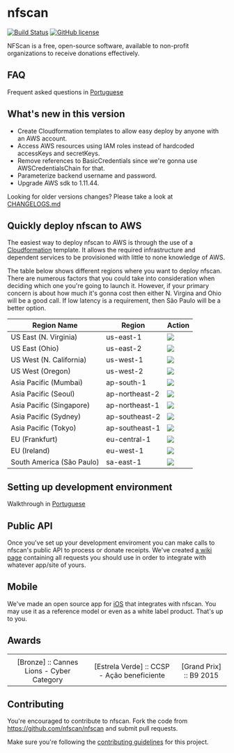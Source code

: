 # nfscan 
[![Build Status](https://travis-ci.org/nfscan/nfscan.svg?branch=master)](https://travis-ci.org/nfscan/nfscan) [![GitHub license](https://img.shields.io/badge/license-MIT-blue.svg)](https://raw.githubusercontent.com/nfscan/nfscan/master/LICENSE)

NFScan is a free, open-source software, available to non-profit organizations to receive donations effectively.

## FAQ

Frequent asked questions in [Portuguese](http://nfscan.cc/faq.html)

## What's new in this version

* Create Cloudformation templates to allow easy deploy by anyone with an AWS account.
* Access AWS resources using IAM roles instead of hardcoded accessKeys and secretKeys.
* Remove references to BasicCredentials since we're gonna use AWSCredentialsChain for that.
* Parameterize backend username and password.
* Upgrade AWS sdk to 1.11.44.

Looking for older versions changes? Please take a look at [CHANGELOGS.md](CHANGELOGS.md)

## Quickly deploy nfscan to AWS

The easiest way to deploy nfscan to AWS is through the use of a [Cloudformation](https://aws.amazon.com/cloudformation/) template. It allows the required infrastructure and dependent services to be provisioned with little to none knowledge of AWS. 

The table below shows different regions where you want to deploy nfscan. There are numerous factors that you could take into consideration when deciding which one you're going to launch it. However, if your primary concern is about how much it's gonna cost then either N. Virgina and Ohio will be a good call. If low latency is a requirement, then São Paulo will be a better option. 

Region Name | Region | Action
------------- | ------------- | -------------
US East (N. Virginia) | us-east-1 | [![](https://s3.amazonaws.com/cloudformation-examples/cloudformation-launch-stack.png)](https://console.aws.amazon.com/cloudformation/home?region=us-east-1#/stacks/new?stackName=nfscan&templateURL=https://s3.amazonaws.com/nfscan-cloudformation-templates/cloudformation.template)
US East (Ohio) | us-east-2 | [![](https://s3.amazonaws.com/cloudformation-examples/cloudformation-launch-stack.png)](https://console.aws.amazon.com/cloudformation/home?region=us-east-2#/stacks/new?stackName=nfscan&templateURL=https://s3.amazonaws.com/nfscan-cloudformation-templates/cloudformation.template)
US West (N. California) | us-west-1 | [![](https://s3.amazonaws.com/cloudformation-examples/cloudformation-launch-stack.png)](https://console.aws.amazon.com/cloudformation/home?region=us-west-1#/stacks/new?stackName=nfscan&templateURL=https://s3.amazonaws.com/nfscan-cloudformation-templates/cloudformation.template)
US West (Oregon) | us-west-2 | [![](https://s3.amazonaws.com/cloudformation-examples/cloudformation-launch-stack.png)](https://console.aws.amazon.com/cloudformation/home?region=us-west-2#/stacks/new?stackName=nfscan&templateURL=https://s3.amazonaws.com/nfscan-cloudformation-templates/cloudformation.template)
Asia Pacific (Mumbai) | ap-south-1 | [![](https://s3.amazonaws.com/cloudformation-examples/cloudformation-launch-stack.png)](https://console.aws.amazon.com/cloudformation/home?region=ap-south-1#/stacks/new?stackName=nfscan&templateURL=https://s3.amazonaws.com/nfscan-cloudformation-templates/cloudformation.template)
Asia Pacific (Seoul) | ap-northeast-2 | [![](https://s3.amazonaws.com/cloudformation-examples/cloudformation-launch-stack.png)](https://console.aws.amazon.com/cloudformation/home?region=ap-northeast-2#/stacks/new?stackName=nfscan&templateURL=https://s3.amazonaws.com/nfscan-cloudformation-templates/cloudformation.template)
Asia Pacific (Singapore) | ap-northeast-1 | [![](https://s3.amazonaws.com/cloudformation-examples/cloudformation-launch-stack.png)](https://console.aws.amazon.com/cloudformation/home?region=ap-northeast-1#/stacks/new?stackName=nfscan&templateURL=https://s3.amazonaws.com/nfscan-cloudformation-templates/cloudformation.template)
Asia Pacific (Sydney) | ap-southeast-2 | [![](https://s3.amazonaws.com/cloudformation-examples/cloudformation-launch-stack.png)](https://console.aws.amazon.com/cloudformation/home?region=ap-southeast-2#/stacks/new?stackName=nfscan&templateURL=https://s3.amazonaws.com/nfscan-cloudformation-templates/cloudformation.template)
Asia Pacific (Tokyo) | ap-southeast-1 | [![](https://s3.amazonaws.com/cloudformation-examples/cloudformation-launch-stack.png)](https://console.aws.amazon.com/cloudformation/home?region=ap-southeast-1#/stacks/new?stackName=nfscan&templateURL=https://s3.amazonaws.com/nfscan-cloudformation-templates/cloudformation.template)
EU (Frankfurt) | eu-central-1 | [![](https://s3.amazonaws.com/cloudformation-examples/cloudformation-launch-stack.png)](https://console.aws.amazon.com/cloudformation/home?region=eu-central-1#/stacks/new?stackName=nfscan&templateURL=https://s3.amazonaws.com/nfscan-cloudformation-templates/cloudformation.template)
EU (Ireland) | eu-west-1 | [![](https://s3.amazonaws.com/cloudformation-examples/cloudformation-launch-stack.png)](https://console.aws.amazon.com/cloudformation/home?region=eu-west-1#/stacks/new?stackName=nfscan&templateURL=https://s3.amazonaws.com/nfscan-cloudformation-templates/cloudformation.template)
South America (São Paulo) | sa-east-1 | [![](https://s3.amazonaws.com/cloudformation-examples/cloudformation-launch-stack.png)](https://console.aws.amazon.com/cloudformation/home?region=sa-east-1#/stacks/new?stackName=nfscan&templateURL=https://s3.amazonaws.com/nfscan-cloudformation-templates/cloudformation.template)


## Setting up development environment

Walkthrough in [Portuguese](https://github.com/nfscan/nfscan/wiki/Develpment-environment---%5BPortuguese%5D)

## Public API

Once you've set up your development enviroment you can make calls to nfscan's public API to process or donate receipts. We've created [a wiki page](https://github.com/nfscan/nfscan/wiki/Public-API-calls-%5BPortuguese%5D) containing all requests you should use in order to integrate with whatever app/site of yours.

## Mobile

We've made an open source app for [iOS](https://github.com/nfscan/ios-receipt-scan-example) that integrates with nfscan. You may use it as a reference model or even as a white label product. That's up to you.

## Awards

<table>
  <tbody>
    <tr>
      <td><img src="https://raw.githubusercontent.com/nfscan/nfscan/master/03-Documentation/02-DocAssets/award-01.jpg" alt=""/></td>
      <td><img src="https://raw.githubusercontent.com/nfscan/nfscan/master/03-Documentation/02-DocAssets/award-02.jpg" alt=""/></td>
      <td><img src="https://raw.githubusercontent.com/nfscan/nfscan/master/03-Documentation/02-DocAssets/award-03.jpg" alt=""/></td>
    </tr>
    <tr align="center">
      <td>[Bronze] :: Cannes Lions - Cyber Category</td>
      <td>[Estrela Verde] :: CCSP - Ação beneficiente</td>
      <td>[Grand Prix] :: B9 2015 </td>
    </tr>
  </tbody>
</table>

## Contributing 

You're encouraged to contribute to nfscan. Fork the code from https://github.com/nfscan/nfscan and submit pull requests.

Make sure you're following the [contributing guidelines](https://github.com/nfscan/nfscan/blob/master/CONTRIBUTING.md) for this project.
